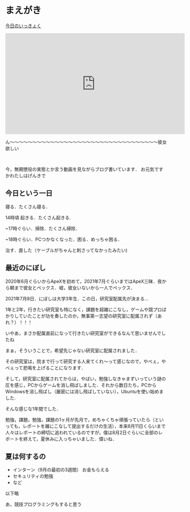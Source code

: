 # まえがき

[今日のいっきょく](https://www.youtube.com/watch?v=vm41hDf1sx4:embed)

<iframe width="560" height="315" src="https://www.youtube.com/embed/vm41hDf1sx4" title="YouTube video player" frameborder="0" allow="accelerometer; autoplay; clipboard-write; encrypted-media; gyroscope; picture-in-picture" allowfullscreen></iframe>

ん〜〜〜〜〜〜〜〜〜〜〜〜〜〜〜〜〜〜〜〜〜〜〜〜〜〜〜〜〜〜〜〜〜彼女欲しい

<br>

今，無期懲役の実態とか言う動画を見ながらブログ書いています．
お元気ですかわたしはげんきで

## 今日という一日

寝る．たくさん寝る．<br>

14時頃 起きる．たくさん起きる.

~17時ぐらい．掃除．たくさん掃除．

~18時ぐらい．PCつかなくなった．困る．めっちゃ困る．

治す．直した（ケーブルがちゃんと刺さってなかったみたい)

## 最近のにぼし

2020年6月ぐらいからApeXを初めて，2021年7月ぐらいまではApeX三昧．夜から朝まで彼女とペックス．嘘，彼女いないから一人でペックス．<br>

2021年7月8日．にぼしは大学3年生．この日，研究室配属先が決まる…<br>

1年と2年，行きたい研究室も特になく，課題を超雑にこなし，ゲームや競プロばかりしていたことが功を奏したのか，無事第一志望の研究室に配属されず（あれ？）！！！<br>

いやあ，まさか配属直前になって行きたい研究室ができるなんて思いませんでしたね<br>

まぁ，そういうことで，希望先じゃない研究室に配属されました．<br>

その研究室は，院まで行って研究する人来てくれ〜って感じなので，やべぇ，やべぇって悲鳴を上げることになります．

そして，研究室に配属されてからは，やばい，勉強しなきゃまずいっていう謎の圧を感じ，PCからゲームを消し飛ばしました．それから数日たち，PCからWindowsを消し飛ばし（厳密には消し飛ばしていない），Ubuntuを使い始めました.

そんな感じな1年間でした．<br>

勉強，課題，勉強，課題の1ヶ月が先月で，めちゃくちゃ頑張っていたら（といっても，レポートを雑にこなして提出するだけの生活），本来8月11日くらいまで人々はレポートの締切に追われているのですが，僕は8月2日ぐらいに全部のレポートを終えて，夏休みに入っちゃいました．偉いね．<br>



## 夏は何するの

- インターン（9月の最初の3週間） お金もらえる
- セキュリティの勉強
- など

以下略<br>

あ，競技プログラミングもすると思う